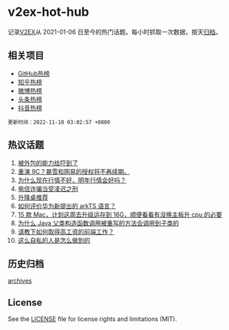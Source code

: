 # v2ex-hot-hub

 记录[V2EX](https://www.v2ex.com/)从 2021-01-06 日至今的热门话题。每小时抓取一次数据，按天[归档](archives)。
 
 ## 相关项目

- [GitHub热榜](https://github.com/lonnyzhang423/github-hot-hub)
- [知乎热榜](https://github.com/lonnyzhang423/zhihu-hot-hub)
- [微博热榜](https://github.com/lonnyzhang423/weibo-hot-hub)
- [头条热榜](https://github.com/lonnyzhang423/toutiao-hot-hub)
- [抖音热榜](https://github.com/lonnyzhang423/douyin-hot-hub)


 `更新时间：2022-11-18 03:02:57 +0800`

## 热议话题

1. [被外包的能力给吓到了](https://www.v2ex.com/t/895875)
1. [重演 9C？暴雪和网易的授权将不再续期。](https://www.v2ex.com/t/895884)
1. [为什么现在行情不好，明年行情会好吗？](https://www.v2ex.com/t/895868)
1. [电信诈骗当受凌迟之刑](https://www.v2ex.com/t/895883)
1. [升降桌推荐](https://www.v2ex.com/t/895826)
1. [如何评价华为新提出的 arkTS 语言？](https://www.v2ex.com/t/895887)
1. [15 款 Mac，计划这周去升级运存到 16G，顺便看看有没换主板升 cpu 的必要](https://www.v2ex.com/t/895846)
1. [为什么 Java 父类构造函数调用被重写的方法会调用到子类的](https://www.v2ex.com/t/895919)
1. [请教下如何取得高工资的前端工作？](https://www.v2ex.com/t/895828)
1. [这么自私的人是怎么做到的](https://www.v2ex.com/t/895864)

## 历史归档

[archives](archives)

## License

See the [LICENSE](LICENSE) file for license rights and limitations (MIT).
